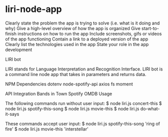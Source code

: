 # liri-node-app

Clearly state the problem the app is trying to solve (i.e. what is it doing and why)
Give a high-level overview of how the app is organized
Give start-to-finish instructions on how to run the app
Include screenshots, gifs or videos of the app functioning
Contain a link to a deployed version of the app
Clearly list the technologies used in the app
State your role in the app development

LIRI bot

LIRI stands for Language Interpretation and Recognition Interface. LIRI bot is a command line node app that takes in parameters and returns data.

NPM Dependencies
dotenv
node-spotify-api
axios
fs
moment

API Integration
Bands in Town
Spotify
OMDB
Usage

The following commands run without user input:
$ node liri.js concert-this
$ node liri.js spotify-this-song
$ node liri.js movie-this
$ node liri.js do-what-it-says

These commands accept user input:
$ node liri.js spotify-this-song 'ring of fire'
$ node liri.js movie-this 'interstellar'